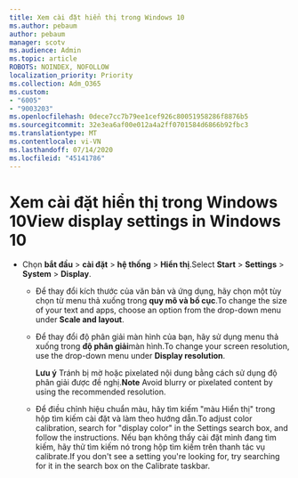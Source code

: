 ```yaml
---
title: Xem cài đặt hiển thị trong Windows 10
ms.author: pebaum
author: pebaum
manager: scotv
ms.audience: Admin
ms.topic: article
ROBOTS: NOINDEX, NOFOLLOW
localization_priority: Priority
ms.collection: Adm_O365
ms.custom:
- "6005"
- "9003203"
ms.openlocfilehash: 0dece7cc7b79ee1cef926c80051958286f8876b5
ms.sourcegitcommit: 32e3ea6af00e012a4a2ff0701584d6866b92fbc3
ms.translationtype: MT
ms.contentlocale: vi-VN
ms.lasthandoff: 07/14/2020
ms.locfileid: "45141786"
---
```

# <a name="view-display-settings-in-windows-10"></a><span data-ttu-id="d6fe1-102">Xem cài đặt hiển thị trong Windows 10</span><span class="sxs-lookup"><span data-stu-id="d6fe1-102">View display settings in Windows 10</span></span>

- <span data-ttu-id="d6fe1-103">Chọn **bắt đầu**   >  **cài đặt**   >  **hệ thống**  >  **Hiển thị**.</span><span class="sxs-lookup"><span data-stu-id="d6fe1-103">Select **Start**  > **Settings**  > **System** > **Display**.</span></span>
    -  <span data-ttu-id="d6fe1-104">Để thay đổi kích thước của văn bản và ứng dụng, hãy chọn một tùy chọn từ menu thả xuống trong **quy mô và bố cục**.</span><span class="sxs-lookup"><span data-stu-id="d6fe1-104">To change the size of your text and apps, choose an option from the drop-down menu under  **Scale and layout**.</span></span>
    - <span data-ttu-id="d6fe1-105">Để thay đổi độ phân giải màn hình của bạn, hãy sử dụng menu thả xuống trong **độ phân giải**màn hình.</span><span class="sxs-lookup"><span data-stu-id="d6fe1-105">To change your screen resolution, use the drop-down menu under **Display resolution**.</span></span>
     
      <span data-ttu-id="d6fe1-106">**Lưu ý** Tránh bị mờ hoặc pixelated nội dung bằng cách sử dụng độ phân giải được đề nghị.</span><span class="sxs-lookup"><span data-stu-id="d6fe1-106">**Note** Avoid blurry or pixelated content by using the recommended resolution.</span></span>
    - <span data-ttu-id="d6fe1-107">Để điều chỉnh hiệu chuẩn màu, hãy tìm kiếm "màu Hiển thị" trong hộp tìm kiếm cài đặt và làm theo hướng dẫn.</span><span class="sxs-lookup"><span data-stu-id="d6fe1-107">To adjust color calibration, search for "display color" in the Settings search box, and follow the instructions.</span></span> <span data-ttu-id="d6fe1-108">Nếu bạn không thấy cài đặt mình đang tìm kiếm, hãy thử tìm kiếm nó trong hộp tìm kiếm trên thanh tác vụ calibrate.</span><span class="sxs-lookup"><span data-stu-id="d6fe1-108">If you don't see a setting you're looking for, try searching for it in the search box on the Calibrate taskbar.</span></span>